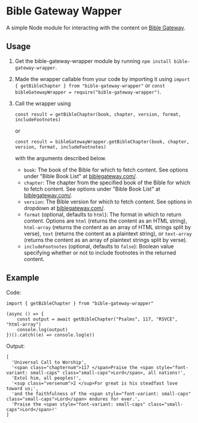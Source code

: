 # Bible Gateway Wapper

 A simple Node module for interacting with the content on [Bible Gateway](https://www.biblegateway.com/).

## Usage
1) Get the bible-gateway-wrapper module by running ```npm install bible-gateway-wrapper```.
2) Made the wrapper callable from your code by importing it using `import { getBibleChapter } from "bible-gateway-wrapper"` or `const bibleGatewayWrapper = require("bible-gateway-wrapper")`.
3) Call the wrapper using 

    ```
    const result = getBibleChapter(book, chapter, version, format, includeFootnotes)
    ``` 

    or 

    ```
    const result = bibleGatewayWrapper.getBibleChapter(book, chapter, version, format, includeFootnotes)
    ``` 

    with the arguments described below.
    - `book`: The book of the Bible for which to fetch content. See options under "Bible Book List" at [biblegateway.com/](https://www.biblegateway.com/).
    - `chapter`: The chapter from the specified book of the Bible for which to fetch content. See options under "Bible Book List" at [biblegateway.com/](https://www.biblegateway.com/).
    - `version`: The Bible version for which to fetch content. See options in dropdown at [biblegateway.com/](https://www.biblegateway.com/).
    - `format` (optional, defaults to `html`): The format in which to return content. Options are `html` (returns the content as an HTML string), `html-array` (returns the content as an array of HTML strings split by verse), `text` (returns the content as a plaintext string), or `text-array` (returns the content as an array of plaintext strings split by verse).
    - `includeFootnotes` (optional, defaults to `false`): Boolean value specifying whether or not to include footnotes in the returned content.
     
     
## Example
Code:
```
import { getBibleChapter } from "bible-gateway-wrapper"

(async () => {
    const output = await getBibleChapter("Psalms", 117, "RSVCE", "html-array")
    console.log(output)
})().catch((e) => console.log(e))
```

Output:
```
[
  'Universal Call to Worship',
  '<span class="chapternum">117 </span>Praise the <span style="font-variant: small-caps" class="small-caps">Lord</span>, all nations!',
  'Extol him, all peoples!',
  '<sup class="versenum">2 </sup>For great is his steadfast love toward us;',
  'and the faithfulness of the <span style="font-variant: small-caps" class="small-caps">Lord</span> endures for ever.',
  'Praise the <span style="font-variant: small-caps" class="small-caps">Lord</span>!'
]
```